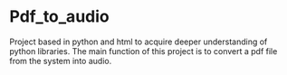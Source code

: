 # Pdf_to_audio
Project based in python and html to acquire deeper understanding of python libraries. The main function of this project
is to convert a pdf file from the system into audio.
